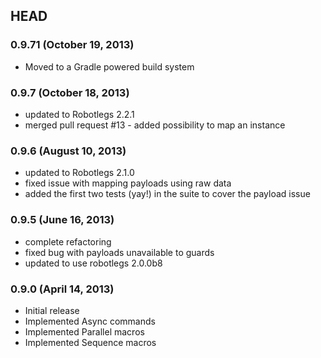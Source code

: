 ## HEAD

### 0.9.71 (October 19, 2013)

* Moved to a Gradle powered build system

### 0.9.7 (October 18, 2013)

* updated to Robotlegs 2.2.1
* merged pull request #13 - added possibility to map an instance

### 0.9.6 (August 10, 2013)

* updated to Robotlegs 2.1.0
* fixed issue with mapping payloads using raw data
* added the first two tests (yay!) in the suite to cover the payload issue

### 0.9.5 (June 16, 2013)

* complete refactoring
* fixed bug with payloads unavailable to guards
* updated to use robotlegs 2.0.0b8

### 0.9.0 (April 14, 2013)

* Initial release
* Implemented Async commands
* Implemented Parallel macros
* Implemented Sequence macros
